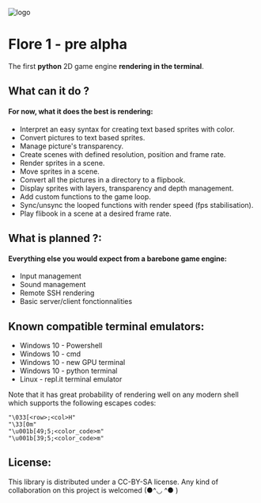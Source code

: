 ![logo](https://imgur.com/jyVaBkr.png)
# Flore 1 - pre alpha
The first **python** 2D game engine **rendering in the terminal**.

## What can it do ?
#### For now, what it does the best is rendering:
 -   Interpret an easy syntax for creating text based sprites with color.
 -   Convert pictures to text based sprites.
 -   Manage picture's transparency.
 -   Create scenes with defined resolution, position and frame rate.
 -   Render sprites in a scene.
 -   Move sprites in a scene.
 -   Convert all the pictures in a directory to a flipbook.
 -   Display sprites with layers, transparency and depth management.
 -   Add custom functions to the game loop.
 -   Sync/unsync the looped functions with render speed (fps stabilisation).
 -  Play flibook in a scene at a desired frame rate. 

## What is planned ?:
#### Everything else you would expect from a barebone game engine:
 - Input management
 - Sound management
 - Remote SSH rendering
 - Basic server/client fonctionnalities


## Known compatible terminal emulators:
 - Windows 10 - Powershell
 - Windows 10 - cmd
 - Windows 10 - new GPU terminal
 - Windows 10 - python terminal
 - Linux - repl.it terminal emulator
 
 Note that it has great probability of rendering well on any modern shell which supports the following escapes codes:
 

    "\033[<row>;<col>H"
    "\33[0m"
    "\u001b[49;5;<color_code>m"
    "\u001b[39;5;<color_code>m"
  
## License:
This library is distributed under a CC-BY-SA license.
Any kind of collaboration on this project is welcomed  (●^◡ ^● )

